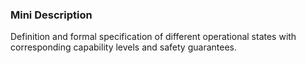 ### Mini Description

Definition and formal specification of different operational states with corresponding capability levels and safety guarantees.
